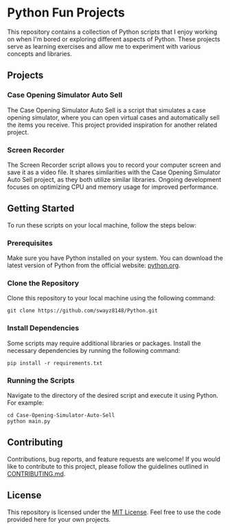 # Python Fun Projects

This repository contains a collection of Python scripts that I enjoy working on when I'm bored or exploring different aspects of Python. These projects serve as learning exercises and allow me to experiment with various concepts and libraries.

## Projects

### Case Opening Simulator Auto Sell
The Case Opening Simulator Auto Sell is a script that simulates a case opening simulator, where you can open virtual cases and automatically sell the items you receive. This project provided inspiration for another related project.

### Screen Recorder
The Screen Recorder script allows you to record your computer screen and save it as a video file. It shares similarities with the Case Opening Simulator Auto Sell project, as they both utilize similar libraries. Ongoing development focuses on optimizing CPU and memory usage for improved performance.

## Getting Started

To run these scripts on your local machine, follow the steps below:

### Prerequisites
Make sure you have Python installed on your system. You can download the latest version of Python from the official website: [python.org](https://www.python.org).

### Clone the Repository
Clone this repository to your local machine using the following command:

```
git clone https://github.com/swayz8148/Python.git
```

### Install Dependencies
Some scripts may require additional libraries or packages. Install the necessary dependencies by running the following command:

```
pip install -r requirements.txt
```

### Running the Scripts
Navigate to the directory of the desired script and execute it using Python. For example:

```
cd Case-Opening-Simulator-Auto-Sell
python main.py
```

## Contributing

Contributions, bug reports, and feature requests are welcome! If you would like to contribute to this project, please follow the guidelines outlined in [CONTRIBUTING.md](CONTRIBUTING.md).

## License

This repository is licensed under the [MIT License](LICENSE). Feel free to use the code provided here for your own projects.

